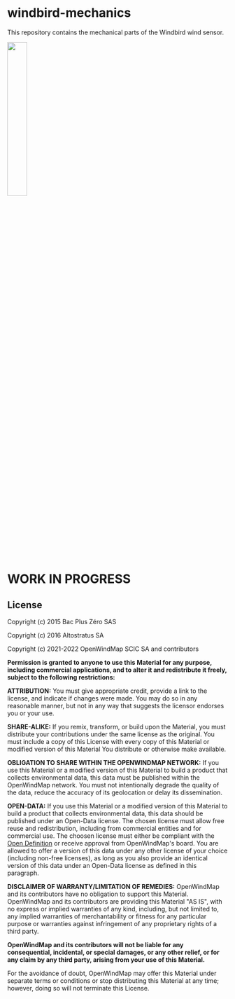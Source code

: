 # windbird-mechanics

This repository contains the mechanical parts of the Windbird wind sensor.

<img src="https://github.com/windbird-sensor/windbird-mechanics/blob/main/pioupiou.jpeg" width="30%">

# WORK IN PROGRESS

## License

Copyright (c) 2015 Bac Plus Zéro SAS

Copyright (c) 2016 Altostratus SA

Copyright (c) 2021-2022 OpenWindMap SCIC SA and contributors

**Permission is granted to anyone to use this Material for any purpose, including commercial applications, and to alter it and redistribute it freely, subject to the following restrictions:**

**ATTRIBUTION:** You must give appropriate credit, provide a link to the license, and indicate if changes were made. You may do so in any reasonable manner, but not in any way that suggests the licensor endorses you or your use.

**SHARE-ALIKE:** If you remix, transform, or build upon the Material, you must distribute your contributions under the same license as the original. You must include a copy of this License with every copy of this Material or modified version of this Material You distribute or otherwise make available.

**OBLIGATION TO SHARE WITHIN THE OPENWINDMAP NETWORK:** If you use this Material or a modified version of this Material to build a product that collects environmental data, this data must be published within the OpenWindMap network. You must not intentionally degrade the quality of the data, reduce the accuracy of its geolocation or delay its dissemination.

**OPEN-DATA:** If you use this Material or a modified version of this Material to build a product that collects environmental data, this data should be published under an Open-Data license. The chosen license must allow free reuse and redistribution, including from commercial entities and for commercial use. The choosen license must either be compliant with the [Open Definition](https://opendefinition.org/od/2.1/en/) or receive approval from OpenWindMap's board. You are allowed to offer a version of this data under any other license of your choice (including non-free licenses), as long as you also provide an identical version of this data under an Open-Data license as defined in this paragraph.

**DISCLAIMER OF WARRANTY/LIMITATION OF REMEDIES:** OpenWindMap and its contributors have no obligation to support this Material. OpenWindMap and its contributors are providing this Material "AS IS", with no express or implied warranties of any kind, including, but not limited to, any implied warranties of merchantability or fitness for any particular purpose or warranties against infringement of any proprietary rights of a third party.

**OpenWindMap and its contributors will not be liable for any consequential, incidental, or special damages, or any other relief, or for any claim by any third party, arising from your use of this Material.**

For the avoidance of doubt, OpenWindMap may offer this Material under separate terms or conditions or stop distributing this Material at any time; however, doing so will not terminate this License.
